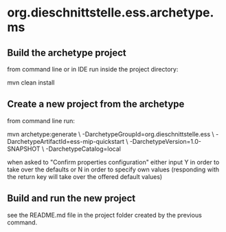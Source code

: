 # org.dieschnittstelle.ess.archetype.ms

## Build the archetype project
from command line or in IDE run inside the project directory: 

mvn clean install

## Create a new project from the archetype
from command line run: 

mvn archetype:generate                                  \\
  -DarchetypeGroupId=org.dieschnittstelle.ess                \\
  -DarchetypeArtifactId=ess-mip-quickstart          \\
  -DarchetypeVersion=1.0-SNAPSHOT                \\
  -DarchetypeCatalog=local

when asked to "Confirm properties configuration" either input Y in order to take over the defaults or N in order to specify own values (responding with the return key will take over the offered default values) 

## Build and run the new project

see the README.md file in the project folder created by the previous command.

  



